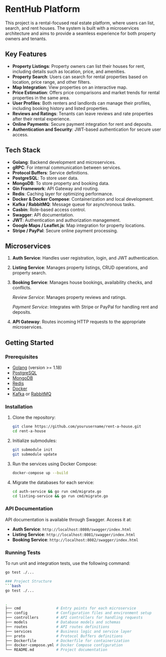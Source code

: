 # RentHub Platform

This project is a rental-focused real estate platform, where users can list, search, and rent houses. The system is built with a microservices architecture and aims to provide a seamless experience for both property owners and tenants.

## Key Features

- **Property Listings**: Property owners can list their houses for rent, including details such as location, price, and amenities.
- **Property Search**: Users can search for rental properties based on location, price range, and other filters.
- **Map Integration**: View properties on an interactive map.
- **Price Estimation**: Offers price comparisons and market trends for rental properties in the same area.
- **User Profiles**: Both renters and landlords can manage their profiles, including booking history and listed properties.
- **Reviews and Ratings**: Tenants can leave reviews and rate properties after their rental experience.
- **Online Payments**: Secure payment integration for rent and deposits.
- **Authentication and Security**: JWT-based authentication for secure user access.

## Tech Stack

- **Golang**: Backend development and microservices.
- **gRPC**: For internal communication between services.
- **Protocol Buffers**: Service definitions.
- **PostgreSQL**: To store user data.
- **MongoDB**: To store property and booking data.
- **Gin Framework**: API Gateway and routing.
- **Redis**: Caching layer for optimizing performance.
- **Docker & Docker Compose**: Containerization and local development.
- **Kafka / RabbitMQ**: Message queue for asynchronous tasks.
- **Casbin**: Role-based access control.
- **Swagger**: API documentation.
- **JWT**: Authentication and authorization management.
- **Google Maps / Leaflet.js**: Map integration for property locations.
- **Stripe / PayPal**: Secure online payment processing.

## Microservices

1. **Auth Service**: Handles user registration, login, and JWT authentication.
2. **Listing Service**: Manages property listings, CRUD operations, and property search.
3. **Booking Service**: Manages house bookings, availability checks, and conflicts.

     *Review Service*: Manages property reviews and ratings.

     *Payment Service*: Integrates with Stripe or PayPal for handling rent and deposits.
6. **API Gateway**: Routes incoming HTTP requests to the appropriate microservices.

## Getting Started

### Prerequisites

- [Golang](https://golang.org/) (version >= 1.18)
- [PostgreSQL](https://www.postgresql.org/)
- [MongoDB](https://www.mongodb.com/)
- [Redis](https://redis.io/)
- [Docker](https://www.docker.com/)
- [Kafka](https://kafka.apache.org/) or [RabbitMQ](https://www.rabbitmq.com/)

### Installation

1. Clone the repository:

    ```bash
    git clone https://github.com/yourusername/rent-a-house.git
    cd rent-a-house
    ```

2. Initialize submodules:

    ```bash
    git submodule init
    git submodule update
    ```

3. Run the services using Docker Compose:

    ```bash
    docker-compose up --build
    ```

4. Migrate the databases for each service:

    ```bash
    cd auth-service && go run cmd/migrate.go
    cd listing-service && go run cmd/migrate.go
    ```

### API Documentation

API documentation is available through Swagger. Access it at:

- **Auth Service**: `http://localhost:8080/swagger/index.html`
- **Listing Service**: `http://localhost:8081/swagger/index.html`
- **Booking Service**: `http://localhost:8082/swagger/index.html`

### Running Tests

To run unit and integration tests, use the following command:

```bash
go test ./...

### Project Structure
```bash
go test ./...


.
├── cmd                # Entry points for each microservice
├── config             # Configuration files and environment setup
├── controllers        # API controllers for handling requests
├── models             # Database models and schemas
├── routes             # API routes definitions
├── services           # Business logic and service layer
├── proto              # Protocol Buffers definitions
├── Dockerfile         # Dockerfile for containerization
├── docker-compose.yml # Docker Compose configuration
└── README.md          # Project documentation


